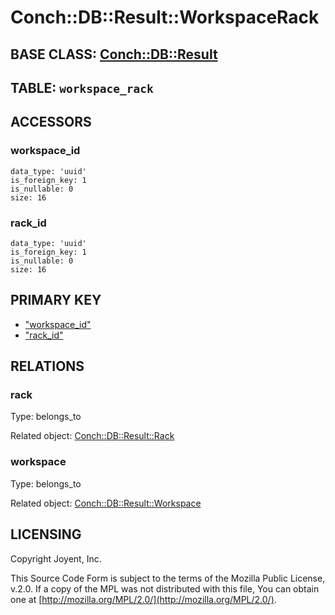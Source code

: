 # Conch::DB::Result::WorkspaceRack

## BASE CLASS: [Conch::DB::Result](../modules/Conch%3A%3ADB%3A%3AResult)

## TABLE: `workspace_rack`

## ACCESSORS

### workspace\_id

```
data_type: 'uuid'
is_foreign_key: 1
is_nullable: 0
size: 16
```

### rack\_id

```
data_type: 'uuid'
is_foreign_key: 1
is_nullable: 0
size: 16
```

## PRIMARY KEY

- ["workspace\_id"](#workspace_id)
- ["rack\_id"](#rack_id)

## RELATIONS

### rack

Type: belongs\_to

Related object: [Conch::DB::Result::Rack](../modules/Conch%3A%3ADB%3A%3AResult%3A%3ARack)

### workspace

Type: belongs\_to

Related object: [Conch::DB::Result::Workspace](../modules/Conch%3A%3ADB%3A%3AResult%3A%3AWorkspace)

## LICENSING

Copyright Joyent, Inc.

This Source Code Form is subject to the terms of the Mozilla Public License,
v.2.0. If a copy of the MPL was not distributed with this file, You can obtain
one at [http://mozilla.org/MPL/2.0/](http://mozilla.org/MPL/2.0/).
